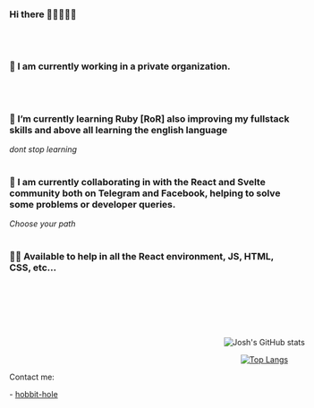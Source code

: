 ### Hi there 👊🏻🙂👍🏻
<br>
<br>

### 🔭 I am currently working in a private organization.
<br>
<br>

### 🌱 I’m currently learning Ruby [RoR] also improving my fullstack skills and above all learning the english language
*dont stop learning*
<br>
<br>

### 👯 I am currently collaborating in with the React and Svelte community both on Telegram and Facebook, helping to solve some problems or developer queries.  
*Choose your path* 
<br>
<br>

### 👊🏼 Available to help in all the React environment, JS, HTML, CSS, etc...  


<br>
<br>
<br>
<br>
<br>

<div align="center"  style="width:95vw;margin:auto;">
  <div>

  ![Josh's GitHub stats](https://github-readme-stats.vercel.app/api?username=joshmg-77&count_private=true&include_all_commits=true&show_owner=true&show_icons=true&theme=tokyonight)

  </div>

  [![Top Langs](https://github-readme-stats.vercel.app/api/top-langs/?username=joshmg-77&langs_count=6&theme=tokyonight)](https://github.com/joshmg-77/github-readme-stats)

</div>


Contact me: 

<div> 
- <a href="https://en.wikipedia.org/wiki/Hobbit#Lifestyle" title="Hobbit lifestyles">hobbit-hole</a>
</div>
